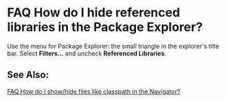 

FAQ How do I hide referenced libraries in the Package Explorer?
===============================================================

Use the menu for Package Explorer: the small triangle in the explorer's title bar. Select **Filters...** and uncheck **Referenced Libraries**.

  

  

See Also:
---------

[FAQ How do I show/hide files like classpath in the Navigator?](./FAQ_How_do_I_show_or_hide_files_like_classpath_in_the_Navigator.md "FAQ How do I show/hide files like classpath in the Navigator?")

